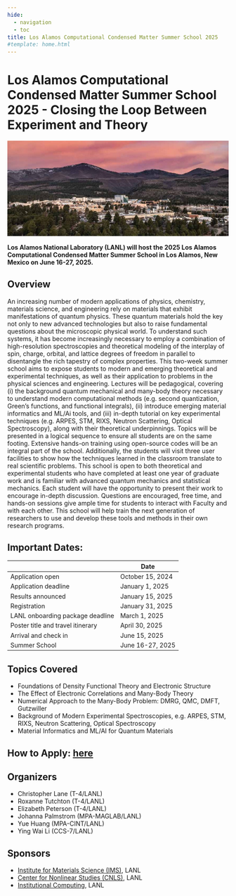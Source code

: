 ```yaml
---
hide:
  - navigation
  - toc
title: Los Alamos Computational Condensed Matter Summer School 2025
#template: home.html
---
```


# Los Alamos Computational Condensed Matter Summer School 2025 - Closing the Loop Between Experiment and Theory

<p align="center">
  <img src="assets/images/background.jpg" />
</p>

**Los Alamos National Laboratory (LANL) will host the 2025 Los Alamos Computational Condensed Matter Summer School in Los Alamos, New Mexico on June 16-27, 2025.**

<!--The 2025 Los Alamos Computational Condensed Matter Summer School will expose students to modern and emerging theoretical, computational, and experimental techniques, and gain hands-on training in applying these approaches to current problems in the physical sciences and engineering.-->

## Overview
An increasing number of modern applications of physics, chemistry, materials science, and engineering rely on materials that exhibit manifestations of quantum physics. These quantum materials hold the key not only to new advanced technologies but also to raise fundamental questions about the microscopic physical world. To understand such systems, it has become increasingly necessary to employ a combination of high-resolution spectroscopies and theoretical modeling of the interplay of spin, charge, orbital, and lattice degrees of freedom in parallel to disentangle the rich tapestry of complex properties. This two-week summer school aims to expose students to modern and emerging theoretical and experimental techniques, as well as their application to problems in the physical sciences and engineering. Lectures will be pedagogical, covering (i) the background quantum mechanical and many-body theory necessary to understand modern computational methods (e.g. second quantization, Green’s functions, and functional integrals), (ii) introduce emerging material informatics and ML/Ai tools, and (iii) in-depth tutorial on key experimental techniques (e.g. ARPES, STM, RIXS, Neutron Scattering, Optical Spectroscopy), along with their theoretical underpinnings. Topics will be presented in a logical sequence to ensure all students are on the same footing. Extensive hands-on training using open-source codes will be an integral part of the school. Additionally, the students will visit three user facilities to show how the techniques learned in the classroom translate to real scientific problems. This school is open to both theoretical and experimental students who have completed at least one year of graduate work and is familiar with advanced quantum mechanics and statistical mechanics. Each student will have the opportunity to present their work to encourage in-depth discussion. Questions are encouraged, free time, and hands-on sessions give ample time for students to interact with Faculty and with each other. This school will help train the next generation of researchers to use and develop these tools and methods in their own research programs.



## Important Dates:
|       | Date |
|-------|------|
| Application open | October 15, 2024 |
| Application deadline | January 1, 2025 |
| Results announced | January 15, 2025 |
| Registration | January 31, 2025 |
| LANL onboarding package deadline | March 1, 2025 |
| Poster title and travel itinerary | April 30, 2025 |
| Arrival and check in | June 15, 2025 |
| Summer School | June 16-27, 2025 |


## Topics Covered
* Foundations of Density Functional Theory and Electronic Structure
* The Effect of Electronic Correlations and Many-Body Theory
* Numerical Approach to the Many-Body Problem: DMRG, QMC, DMFT, Gutzwiller
* Background of Modern Experimental Spectroscopies, e.g. ARPES, STM, RIXS, Neutron Scattering, Optical Spectroscopy
* Material Informatics and ML/AI for Quantum Materials


## How to Apply: [here](apply.md)


## Organizers
* Christopher Lane (T-4/LANL)
* Roxanne Tutchton (T-4/LANL)
* Elizabeth Peterson (T-4/LANL)
* Johanna Palmstrom (MPA-MAGLAB/LANL)
* Yue Huang (MPA-CINT/LANL)
* Ying Wai Li (CCS-7/LANL)


## Sponsors
* [Institute for Materials Science (IMS)](https://collaboration.lanl.gov/nsec/institute-for-materials-science/), LANL
* [Center for Nonlinear Studies (CNLS)](https://cnls.lanl.gov/External/), LANL
* [Institutional Computing](https://www.lanl.gov/org/ddste/aldsc/hpc/index.php), LANL
<!--
* Institute for Complex Adaptive Matter (ICAM)
* Information Science and Technology Institute (ISTI), LANL
-->
